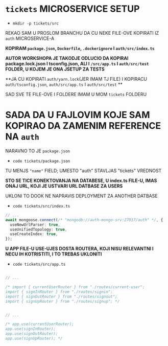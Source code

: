 # `tickets` MICROSERVICE SETUP

- `mkdir -p tickets/src`

REKAO SAM U PROSLOM BRANCHU DA CU NEKE FILE-OVE KOPIRATI IZ `auth` MICROSERVICE-A

**KOPIRAM `package.json`, `Dockerfile`, `.dockerignore` I `auth/src/index.ts`**

**AUTOR WORKSHOPA JE TAKODJE ODLUCIO DA KOPIRAI package.lock.json I tsconfig.json, ALI I `/src/app.ts` I `auth/src/test` FOLDER, U KOJEM JE ONA JSETUP ZA TESTS**

**JA CU KOPIRATI `auth/yarn.lock`(JER IMAM TJ FILE) I KOPIRACU `auth/tsconfig.json`, `auth/src/app.ts` I `auth/src/test` **

SAD SVE TE FILE-OVE I FOLDERE IMAM U MOM `tickets` FOLDERU

# SADA DA U FAJLOVIM KOJE SAM KOPIRAO DA ZAMENIM REFERENCE NA `auth`

NARAVNO TO JE `package.json`

- `code tickets/package.json`

TU MENJS `"name"` FIELD; UMESTO "auth" STAVLJAS "tickets" VREDNOST

**STO SE TICE KONEKTOVANJA NA DATABESE, U index.ts FILE-U, IMAS ONAJ URL, KOJI JE USTVARI URL DATBASE ZA USERS**

UKLONI TO DOOK NE NAPRAVIS DEPLOYMENT ZA ANOTHER DATBASE

- `code tickets/src/index.ts`

```ts
// ...
await mongoose.connect(/* "mongodb://auth-mongo-srv:27017/auth" */, {
  useNewUrlParser: true,
  useUnifiedTopology: true,
  useCreateIndex: true,
});
```

**U APP FILE-U USE-UJES DOSTA ROUTERA, KOJI NISU RELEVANTNI I NECU IH KOTRISTITI, I TO TREBAS UKLONITI**

- `code tickets/src/app.ts`

```ts

// ...

/* import { currentUserRouter } from "./routes/current-user";
import { signInRouter } from "./routes/signin";
import { signOutRouter } from "./routes/signout";
import { signUpRouter } from "./routes/signup"; */


// ...

/* app.use(currentUserRouter);
app.use(signInRouter);
app.use(signOutRouter);
app.use(signUpRouter); */

```
